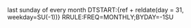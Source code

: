 last sunday of every month
DTSTART:{ref + reldate(day = 31, weekday=SU(-1))}
RRULE:FREQ=MONTHLY;BYDAY=-1SU